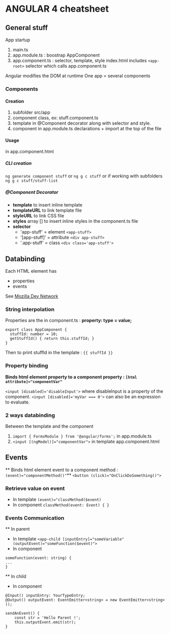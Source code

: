 # ANGULAR 4 cheatsheet

## General stuff

App startup
1. main.ts
2. app.module.ts : boostrap AppComponent
3. app.component.ts : selector, template, style
index.html includes ```<app-root>``` selector which calls app.component.ts

Angular modifies the DOM at runtime
One app = several components

### Components

#### Creation
1. subfolder src/app
2. component class, ex: stuff.component.ts
3. template in @Component decorator along with selector and style.
4. component in app.module.ts declarations + import at the top of the file

#### Usage
<app-stuff> in app.component.html

##### CLI creation
```ng generate component stuff``` or ```ng g c stuff``` or if working with subfolders ```ng g c stuff/stuff-list```

##### @Component Decorator
* **template** to insert inline template
* **templateURL** to link template file
* **styleURL** to link CSS file
* **styles** array [] to insert inline styles in the component.ts file
* **selector**
    * 'app-stuff' = element ```<app-stuff>```
    * '[app-stuff]' = attribute ```<div app-stuff>```
    * '.app-stuff' = class ```<div class='app-stuff'>```

## Databinding

Each HTML element has
* properties
* events

See [Mozilla Dev Network](https://developer.mozilla.org/fr/)

### String interpolation
Properties are the in component.ts : 
**property: type = value;**

```
export class AppComponent {
  stuffId: number = 10;
  getStuffId() { return this.stuffId; }
}
```
Then to print stuffId in the template : ```{{ stuffId }}```

### Property binding

**Binds html element property to a component property : ```[html attribute]="componentVar"```**

```<input [disabled]='disableInput'>``` where disableInput is a property of the component.
```<input [disabled]='myVar === 0'>``` can also be an expression to evaluate.

### 2 ways databinding
Between the template and the component

1. ```import { FormsModule } from '@angular/forms';``` in app.module.ts
2. ```<input [(ngModel)]="componentVar">``` in template app.component.html

## Events
** Binds html element event to a component method : ```(event)="componentMethod()"```**
```<button (click)="OnClickDoSomething()">```

### Retrieve value on event
* In template ```(event)="classMethod($event)```
* In component ```classMethod(event: Event) { }```


### Events Communication
** In parent
* In template ```<app-child [inputEntry]="someVariable" (outputEvent)="someFunction($event)"> ```
* In component 
``` 
someFunction(event: string) {
...
}
``` 
** In child
* In component 
``` 
@Input() inputEntry: YourTypeEntry;
@Output() outputEvent: EventEmitter<string> = new EventEmitter<string>();

sendAnEvent() {
    const str = 'Hello Parent !';
    this.outputEvent.emit(str);
}
``` 

